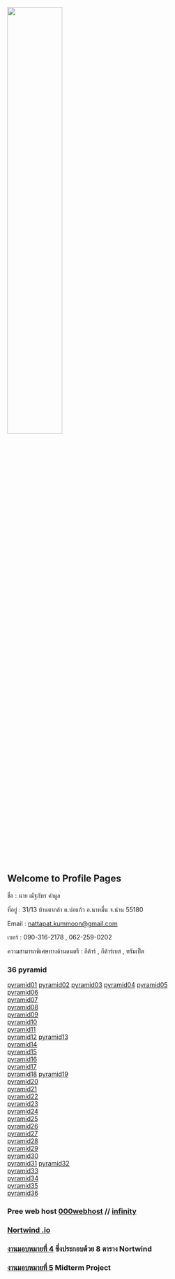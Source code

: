 

<html>
<meta name="viewport" content="width=device-width, initial-scale=1">
<link rel="stylesheet" href="https://www.w3schools.com/w3css/4/w3.css">
<body>
    <div class="w3-container">
        <br /> <br /> <br /> 
  <img src="n01.jpg" class="w3-round-xxlarge" w3-center style="width:50%">
</div>
</body>
</html>


## Welcome to Profile Pages

ชื่อ : นาย ณัฐภัทร คำมูล 

ที่อยู่ : 31/13 บ้านตากล้า ต.บ่อแก้ว อ.นาหมื่น จ.น่าน 55180

Email : nattapat.kummoon@gmail.com

เบอร์ : 090-316-2178 , 062-259-0202

ความสามารถพิเศษทางด้านดนตรี : กีต้าร์ , กีต้าร์เบส , ทรัมเป็ต

### 36 pyramid

[pyramid01](https://github.com/nattapat006/CPSC331_621_HW6/blob/master/non_1.php)   [pyramid02](https://github.com/nattapat006/CPSC331_621_HW6/blob/master/non_2.php)   [pyramid03](https://github.com/nattapat006/CPSC331_621_HW6/blob/master/non_3.php)   [pyramid04](https://github.com/nattapat006/CPSC331_621_HW6/blob/master/non_4.php)   [pyramid05](https://github.com/nattapat006/CPSC331_621_HW6/blob/master/non_5.php)   <br /> 
[pyramid06](https://github.com/nattapat006/CPSC331_621_HW6/blob/master/non_6.php)   
[pyramid07](https://github.com/nattapat006/CPSC331_621_HW6/blob/master/non_7.php)  
[pyramid08](https://github.com/nattapat006/CPSC331_621_HW6/blob/master/non_8.php)   
[pyramid09](https://github.com/nattapat006/CPSC331_621_HW6/blob/master/non_9.php)  
[pyramid10](https://github.com/nattapat006/CPSC331_621_HW6/blob/master/non_10.php)   <br /> 
[pyramid11](https://github.com/nattapat006/CPSC331_621_HW6/blob/master/non_11.php)  
[pyramid12](https://github.com/nattapat006/CPSC331_621_HW6/blob/master/non_12.php)
[pyramid13](https://github.com/nattapat006/CPSC331_621_HW6/blob/master/non_13.php)  
[pyramid14](https://github.com/nattapat006/CPSC331_621_HW6/blob/master/non_14.php)   
[pyramid15](https://github.com/nattapat006/CPSC331_621_HW6/blob/master/non_15.php)  <br /> 
[pyramid16](https://github.com/nattapat006/CPSC331_621_HW6/blob/master/non_16.php)  
[pyramid17](https://github.com/nattapat006/CPSC331_621_HW6/blob/master/non_17.php)  
[pyramid18](https://github.com/nattapat006/CPSC331_621_HW6/blob/master/non_18.php) 
[pyramid19](https://github.com/nattapat006/CPSC331_621_HW6/blob/master/non_19.php)   
[pyramid20](https://github.com/nattapat006/CPSC331_621_HW6/blob/master/non_20.php)  <br /> 
[pyramid21](https://github.com/nattapat006/CPSC331_621_HW6/blob/master/non_21.php)   
[pyramid22](https://github.com/nattapat006/CPSC331_621_HW6/blob/master/non_22.php)  
[pyramid23](https://github.com/nattapat006/CPSC331_621_HW6/blob/master/non_23.php)  
[pyramid24](https://github.com/nattapat006/CPSC331_621_HW6/blob/master/non_24.php)   
[pyramid25](https://github.com/nattapat006/CPSC331_621_HW6/blob/master/non_25.php)  <br /> 
[pyramid26](https://github.com/nattapat006/CPSC331_621_HW6/blob/master/non_26.php)   
[pyramid27](https://github.com/nattapat006/CPSC331_621_HW6/blob/master/non_27.php)   
[pyramid28](https://github.com/nattapat006/CPSC331_621_HW6/blob/master/non_28.php)  
[pyramid29](https://github.com/nattapat006/CPSC331_621_HW6/blob/master/non_29.php)  
[pyramid30](https://github.com/nattapat006/CPSC331_621_HW6/blob/master/non_30.php)   <br /> 
[pyramid31](https://github.com/nattapat006/CPSC331_621_HW6/blob/master/non_31.php) 
[pyramid32](https://github.com/nattapat006/CPSC331_621_HW6/blob/master/non_32.php)  
[pyramid33](https://github.com/nattapat006/CPSC331_621_HW6/blob/master/non_33.php)   
[pyramid34](https://github.com/nattapat006/CPSC331_621_HW6/blob/master/non_34.php)  
[pyramid35](https://github.com/nattapat006/CPSC331_621_HW6/blob/master/non_35.php)  
[pyramid36](https://github.com/nattapat006/CPSC331_621_HW6/blob/master/non_36.php) 



### Pree web host [000webhost](https://ducatith.000webhostapp.com/) // [infinity](http://non005.epizy.com/index.php)


### [Nortwind .io](https://github.com/nattapat006/CPSC331_621_HW6/blob/master/db_northwind.sql) 


### [งานมอบหมายที่ 4](https://github.com/nattapat006/nortwind) ซึ่งประกอบด้วย 8 ตาราง Nortwind


### [งานมอบหมายที่ 5](https://github.com/nattapat006/Mid_CPSC331_621/blob/master/Mid_CPSC331_621.pdf?fbclid=IwAR3E5_jdJyIcgZDNK90NFNcoFfXyjNfxOL_eHZyxJT7TCESlHUlFcfNgqPo) Midterm Project 

